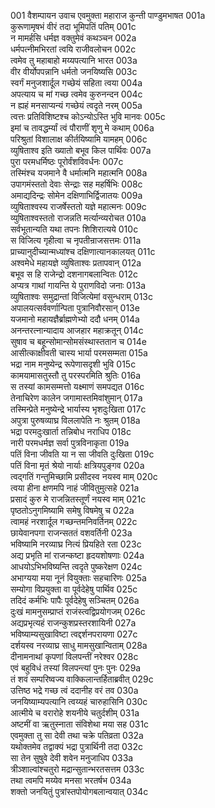 001    वैशम्पायन उवाच
एवमुक्ता महाराज कुन्ती पाण्डुमभाषत	001a  
कुरूणामृषभं वीरं तदा भूमिपतिं पतिम्	001c  
न मामर्हसि धर्मज्ञ वक्तुमेवं कथञ्चन	002a  
धर्मपत्नीमभिरतां त्वयि राजीवलोचन	002c  
त्वमेव तु महाबाहो मय्यपत्यानि भारत	003a  
वीर वीर्योपपन्नानि धर्मतो जनयिष्यसि	003c  
स्वर्गं मनुजशार्दूल गच्छेयं सहिता त्वया	004a  
अपत्याय च मां गच्छ त्वमेव कुरुनन्दन	004c  
न ह्यहं मनसाप्यन्यं गच्छेयं त्वदृते नरम्	005a  
त्वत्तः प्रतिविशिष्टश्च कोऽन्योऽस्ति भुवि मानवः	005c  
इमां च तावद्धर्म्यां त्वं पौराणीं शृणु मे कथाम्	006a  
परिश्रुतां विशालाक्ष कीर्तयिष्यामि यामहम्	006c  
व्युषिताश्व इति ख्यातो बभूव किल पार्थिवः	007a  
पुरा परमधर्मिष्ठः पूरोर्वंशविवर्धनः	007c  
तस्मिंश्च यजमाने वै धर्मात्मनि महात्मनि	008a  
उपागमंस्ततो देवाः सेन्द्राः सह महर्षिभिः	008c  
अमाद्यदिन्द्रः सोमेन दक्षिणाभिर्द्विजातयः	009a  
व्युषिताश्वस्य राजर्षेस्ततो यज्ञे महात्मनः	009c  
व्युषिताश्वस्ततो राजन्नति मर्त्यान्व्यरोचत	010a  
सर्वभूतान्यति यथा तपनः शिशिरात्यये	010c  
स विजित्य गृहीत्वा च नृपतीन्राजसत्तमः	011a  
प्राच्यानुदीच्यान्मध्यांश्च दक्षिणात्यानकालयत्	011c  
अश्वमेधे महायज्ञे व्युषिताश्वः प्रतापवान्	012a  
बभूव स हि राजेन्द्रो दशनागबलान्वितः	012c  
अप्यत्र गाथां गायन्ति ये पुराणविदो जनाः	013a  
व्युषिताश्वः समुद्रान्तां विजित्येमां वसुन्धराम्	013c  
अपालयत्सर्ववर्णान्पिता पुत्रानिवौरसान्	013e  
यजमानो महायज्ञैर्ब्राह्मणेभ्यो ददौ धनम्	014a  
अनन्तरत्नान्यादाय आजहार महाक्रतून्	014c  
सुषाव च बहून्सोमान्सोमसंस्थास्ततान च	014e  
आसीत्काक्षीवती चास्य भार्या परमसम्मता	015a  
भद्रा नाम मनुष्येन्द्र रूपेणासदृशी भुवि	015c  
कामयामासतुस्तौ तु परस्परमिति श्रुतिः	016a  
स तस्यां कामसम्मत्तो यक्ष्माणं समपद्यत	016c  
तेनाचिरेण कालेन जगामास्तमिवांशुमान्	017a  
तस्मिन्प्रेते मनुष्येन्द्रे भार्यास्य भृशदुःखिता	017c  
अपुत्रा पुरुषव्याघ्र विललापेति नः श्रुतम्	018a  
भद्रा परमदुःखार्ता तन्निबोध नराधिप	018c  
नारी परमधर्मज्ञ सर्वा पुत्रविनाकृता	019a  
पतिं विना जीवति या न सा जीवति दुःखिता	019c  
पतिं विना मृतं श्रेयो नार्याः क्षत्रियपुङ्गव	020a  
त्वद्गतिं गन्तुमिच्छामि प्रसीदस्व नयस्व माम्	020c  
त्वया हीना क्षणमपि नाहं जीवितुमुत्सहे	021a  
प्रसादं कुरु मे राजन्नितस्तूर्णं नयस्व माम्	021c  
पृष्ठतोऽनुगमिष्यामि समेषु विषमेषु च	022a  
त्वामहं नरशार्दूल गच्छन्तमनिवर्तिनम्	022c  
छायेवानपगा राजन्सततं वशवर्तिनी	023a  
भविष्यामि नरव्याघ्र नित्यं प्रियहिते रता	023c  
अद्य प्रभृति मां राजन्कष्टा हृदयशोषणाः	024a  
आधयोऽभिभविष्यन्ति त्वदृते पुष्करेक्षण	024c  
अभाग्यया मया नूनं वियुक्ताः सहचारिणः	025a  
सम्योगा विप्रयुक्ता वा पूर्वदेहेषु पार्थिव	025c  
तदिदं कर्मभिः पापैः पूर्वदेहेषु सञ्चितम्	026a  
दुःखं मामनुसम्प्राप्तं राजंस्त्वद्विप्रयोगजम्	026c  
अद्यप्रभृत्यहं राजन्कुशप्रस्तरशायिनी	027a  
भविष्याम्यसुखाविष्टा त्वद्दर्शनपरायणा	027c  
दर्शयस्व नरव्याघ्र साधु मामसुखान्विताम्	028a  
दीनामनाथां कृपणां विलपन्तीं नरेश्वर	028c  
एवं बहुविधं तस्यां विलपन्त्यां पुनः पुनः	029a  
तं शवं सम्परिष्वज्य वाक्किलान्तर्हिताब्रवीत्	029c  
उत्तिष्ठ भद्रे गच्छ त्वं ददानीह वरं तव	030a  
जनयिष्याम्यपत्यानि त्वय्यहं चारुहासिनि	030c  
आत्मीये च वरारोहे शयनीये चतुर्दशीम्	031a  
अष्टमीं वा ऋतुस्नाता संविशेथा मया सह	031c  
एवमुक्ता तु सा देवी तथा चक्रे पतिव्रता	032a  
यथोक्तमेव तद्वाक्यं भद्रा पुत्रार्थिनी तदा	032c  
सा तेन सुषुवे देवी शवेन मनुजाधिप	033a  
त्रीञ्शाल्वांश्चतुरो मद्रान्सुतान्भरतसत्तम	033c  
तथा त्वमपि मय्येव मनसा भरतर्षभ	034a  
शक्तो जनयितुं पुत्रांस्तपोयोगबलान्वयात्	034c  
